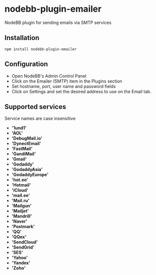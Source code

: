 nodebb-plugin-emailer
===========================

NodeBB plugin for sending emails via SMTP services

Installation
---

`npm install nodebb-plugin-emailer`

Configuration
---

* Open NodeBB's Admin Control Panel
* Click on the Emailer (SMTP) item in the Plugins section
* Set hostname, port, user name and password fields
* Click on Settings and set the desired address to use on the Email tab.

## Supported services

Service names are case insensitive

  * **'1und1'**
  * **'AOL'**
  * **'DebugMail.io'**
  * **'DynectEmail'**
  * **'FastMail'**
  * **'GandiMail'**
  * **'Gmail'**
  * **'Godaddy'**
  * **'GodaddyAsia'**
  * **'GodaddyEurope'**
  * **'hot.ee'**
  * **'Hotmail'**
  * **'iCloud'**
  * **'mail.ee'**
  * **'Mail.ru'**
  * **'Mailgun'**
  * **'Mailjet'**
  * **'Mandrill'**
  * **'Naver'**
  * **'Postmark'**
  * **'QQ'**
  * **'QQex'**
  * **'SendCloud'**
  * **'SendGrid'**
  * **'SES'**
  * **'Yahoo'**
  * **'Yandex'**
  * **'Zoho'**